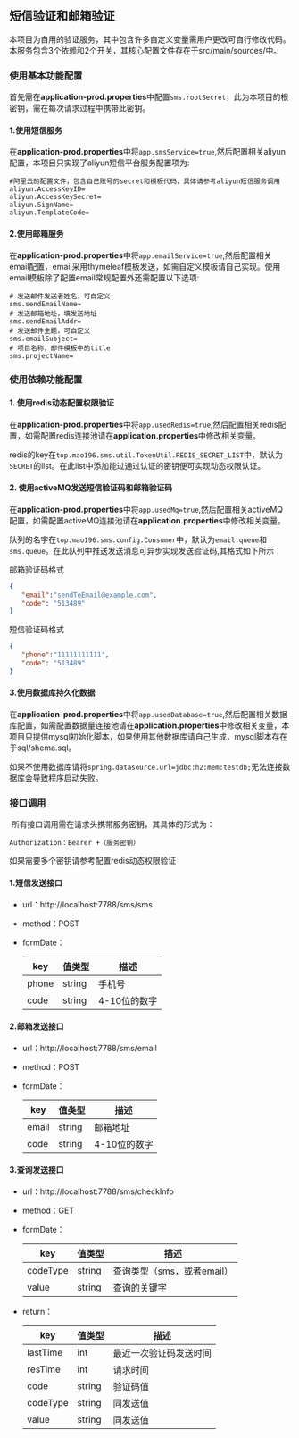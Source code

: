 ## 短信验证和邮箱验证

​		本项目为自用的验证服务，其中包含许多自定义变量需用户更改可自行修改代码。本服务包含3个依赖和2个开关，其核心配置文件存在于src/main/sources/中。

### 使用基本功能配置

​		首先需在**application-prod.properties**中配置`sms.rootSecret`，此为本项目的根密钥，需在每次请求过程中携带此密钥。

#### 1.使用短信服务

在**application-prod.properties**中将`app.smsService=true`,然后配置相关aliyun配置，本项目只实现了aliyun短信平台服务配置项为:

```properties
#阿里云的配置文件，包含自己账号的secret和模板代码，具体请参考aliyun短信服务调用
aliyun.AccessKeyID=
aliyun.AccessKeySecret=
aliyun.SignName=
aliyun.TemplateCode=
```

#### 2.使用邮箱服务

在**application-prod.properties**中将`app.emailService=true`,然后配置相关email配置，email采用thymeleaf模板发送，如需自定义模板请自己实现。使用email模板除了配置email常规配置外还需配置以下选项:

```properties
# 发送邮件发送者姓名，可自定义
sms.sendEmailName=
# 发送邮箱地址，填发送地址
sms.sendEmailAddr=
# 发送邮件主题，可自定义
sms.emailSubject=
# 项目名称，邮件模板中的title
sms.projectName=
```



### 使用依赖功能配置

#### 1. 使用redis动态配置权限验证

​		在**application-prod.properties**中将`app.usedRedis=true`,然后配置相关redis配置，如需配置redis连接池请在**application.properties**中修改相关变量。

​		redis的key在`top.mao196.sms.util.TokenUtil.REDIS_SECRET_LIST`中，默认为`SECRET`的list。在此list中添加能过通过认证的密钥便可实现动态权限认证。

#### 2. 使用activeMQ发送短信验证码和邮箱验证码

​		在**application-prod.properties**中将`app.usedMq=true`,然后配置相关activeMQ配置，如需配置activeMQ连接池请在**application.properties**中修改相关变量。

​		队列的名字在`top.mao196.sms.config.Consumer`中，默认为`email.queue`和`sms.queue`。在此队列中推送发送消息可异步实现发送验证码,其格式如下所示：

邮箱验证码格式

```json
{
   "email":"sendToEmail@example.com",
   "code": "513489"
}
```

短信验证码格式

```json
{
   "phone":"11111111111",
   "code": "513489"
}
```

#### 3.使用数据库持久化数据

​		在**application-prod.properties**中将`app.usedDatabase=true`,然后配置相关数据库配置，如需配置数据量连接池请在**application.properties**中修改相关变量，本项目只提供mysql初始化脚本，如果使用其他数据库请自己生成，mysql脚本存在于sql/shema.sql。

​		如果不使用数据库请将`spring.datasource.url=jdbc:h2:mem:testdb;`无法连接数据库会导致程序启动失败。

### 接口调用

​		所有接口调用需在请求头携带服务密钥，其具体的形式为：

```
Authorization：Bearer +（服务密钥）
```

如果需要多个密钥请参考配置redis动态权限验证

#### 1.短信发送接口

- url：http://localhost:7788/sms/sms

- method：POST

- formDate：

  | key   | 值类型 | 描述         |
  | ----- | ------ | ------------ |
  | phone | string | 手机号       |
  | code  | string | 4-10位的数字 |

  

#### 2.邮箱发送接口

- url：http://localhost:7788/sms/email

- method：POST

- formDate：

  | key   | 值类型 | 描述         |
  | ----- | ------ | ------------ |
  | email | string | 邮箱地址     |
  | code  | string | 4-10位的数字 |

  

#### 3.查询发送接口

- url：http://localhost:7788/sms/checkInfo

- method：GET

- formDate：

  | key      | 值类型 | 描述                       |
  | -------- | ------ | -------------------------- |
  | codeType | string | 查询类型（sms，或者email） |
  | value    | string | 查询的关键字               |

- return：

  | key      | 值类型 | 描述                   |
  | -------- | ------ | ---------------------- |
  | lastTime | int    | 最近一次验证码发送时间 |
  | resTime  | int    | 请求时间               |
  | code     | string | 验证码值               |
  | codeType | string | 同发送值               |
  | value    | string | 同发送值               |

  

